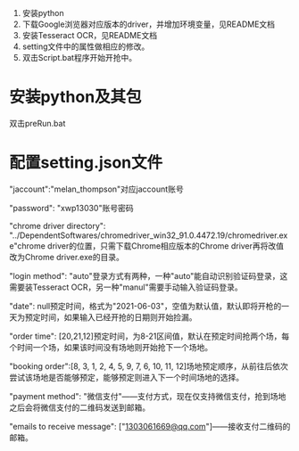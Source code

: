 1. 安装python
2. 下载Google浏览器对应版本的driver，并增加环境变量，见README文档
3. 安装Tesseract OCR，见README文档
4. setting文件中的属性做相应的修改。
5. 双击Script.bat程序开始开抢中。

# 安装python及其包

双击preRun.bat



# 配置setting.json文件

"jaccount":"melan_thompson"对应jaccount账号

"password": "xwp13030"账号密码

"chrome driver directory": "../DependentSoftwares/chromedriver_win32_91.0.4472.19/chromedriver.exe"chrome driver的位置，只需下载Chrome相应版本的Chrome driver再将改值改为Chrome driver.exe的目录。

"login method": "auto"登录方式有两种，一种"auto"能自动识别验证码登录，这需要装Tesseract OCR，另一种"manul"需要手动输入验证码登录。

"date": null预定时间，格式为"2021-06-03"，空值为默认值，默认即将开枪的一天为预定时间，如果输入已经开抢的日期则开始捡漏。

"order time": [20,21,12]预定时间，为8-21区间值，默认在预定时间抢两个场，每个时间一个场，如果该时间没有场地则开始抢下一个场地。

"booking order":[8, 3, 1, 2, 4, 5, 9, 7, 6, 10, 11, 12]场地预定顺序，从前往后依次尝试该场地是否能够预定，能够预定则进入下一个时间场地的选择。

"payment method": "微信支付"——支付方式，现在仅支持微信支付，抢到场地之后会将微信支付的二维码发送到邮箱。

"emails to receive message": ["1303061669@qq.com"]——接收支付二维码的邮箱。